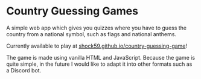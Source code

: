 # Country Guessing Games

A simple web app which gives you quizzes where you have to guess the country from a national symbol, such as flags and national anthems.

Currently available to play at [shock59.github.io/country-guessing-game](https://shock59.github.io/country-guessing-game/)!

The game is made using vanilla HTML and JavaScript. Because the game is quite simple, in the future I would like to adapt it into other formats such as a Discord bot.